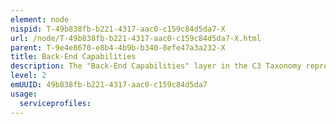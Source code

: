 ```yaml
---
element: node
nispid: T-49b838fb-b221-4317-aac0-c159c84d5da7-X
url: /node/T-49b838fb-b221-4317-aac0-c159c84d5da7-X.html
parent: T-9e4e8670-e8b4-4b9b-b340-8efe47a3a232-X
title: Back-End Capabilities
description: The "Back-End Capabilities" layer in the C3 Taxonomy represents the catalogue of services and equipment that is required to enable User-Facing Capabilities. The catalogue expresses the requirements for data processing and communications.
level: 2
emUUID: 49b838fb-b221-4317-aac0-c159c84d5da7
usage:
  serviceprofiles:
---
```

